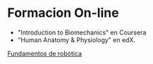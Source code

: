 # Formacion On-line

- "Introduction to Biomechanics" en Coursera
- "Human Anatomy & Physiology" en edX.

[Fundamentos de robótica](Formacion%20On-line%208b3f879c338443c59f2d3480e230c020/Fundamentos%20de%20robo%CC%81tica%20952c66a77d5f441da5e019f6d83ab2b9.md)
